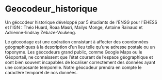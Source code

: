 # Geocodeur_historique
Un géocodeur historique développé par 5 étudiants de l'ENSG pour l'EHESS et l'IGN : Théo Huard, Roaa Masri, Mailys Monge, Antoine Rainaud et Adrienne-lindsay Zebaze-Voukeng.

 Le géocodage est une opération consistant à affecter des coordonnées géographiques à la description d’un lieu telle qu’une adresse postale ou un toponyme. Les géocodeurs grand public, comme Google Maps ou le Géoportail, ne connaissent que l’état courant de l’espace géographique et sont bien souvent incapables de localiser correctement des données ayant une composante temporelle. Notre géocodeur prendra en compte le caractère temporel de nos données.

